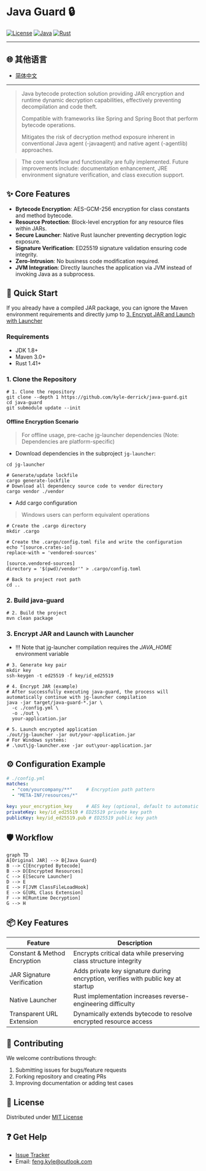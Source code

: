 # Java Guard 🔒

[![License](https://img.shields.io/badge/License-MIT-blue.svg)](LICENSE)
[![Java](https://img.shields.io/badge/Java-8%2B-orange)](https://java.com)
[![Rust](https://img.shields.io/badge/Rust-1.41+-red)](https://rust-lang.org)

---
## 🌐 其他语言
- [简体中文](README.md)
---

> Java bytecode protection solution providing JAR encryption and runtime dynamic decryption capabilities, effectively preventing decompilation and code theft.
>
> Compatible with frameworks like Spring and Spring Boot that perform bytecode operations.
> 
> Mitigates the risk of decryption method exposure inherent in conventional Java agent (-javaagent) and native agent (-agentlib) approaches.
> 

> The core workflow and functionality are fully implemented. Future improvements include: documentation enhancement, JRE environment signature verification, and class execution support.

## ✨ Core Features
- **Bytecode Encryption**: AES-GCM-256 encryption for class constants and method bytecode.
- **Resource Protection**: Block-level encryption for any resource files within JARs.
- **Secure Launcher**: Native Rust launcher preventing decryption logic exposure.
- **Signature Verification**: ED25519 signature validation ensuring code integrity.
- **Zero-Intrusion**: No business code modification required.
- **JVM Integration**: Directly launches the application via JVM instead of invoking Java as a subprocess.

## 🚀 Quick Start

If you already have a compiled JAR package, you can ignore the Maven environment requirements and directly jump to [3. Encrypt JAR and Launch with Launcher](#3-encrypt-jar-and-launch-with-launcher)

### Requirements
- JDK 1.8+
- Maven 3.0+
- Rust 1.41+

### 1. Clone the Repository
```shell
# 1. Clone the repository
git clone --depth 1 https://github.com/kyle-derrick/java-guard.git
cd java-guard
git submodule update --init
```

#### Offline Encryption Scenario
> For offline usage, pre-cache jg-launcher dependencies (Note: Dependencies are platform-specific)

* Download dependencies in the subproject `jg-launcher`:
```shell
cd jg-launcher

# Generate/update lockfile
cargo generate-lockfile
# Download all dependency source code to vendor directory
cargo vendor ./vendor
```

* Add cargo configuration
> Windows users can perform equivalent operations
```shell
# Create the .cargo directory
mkdir .cargo

# Create the .cargo/config.toml file and write the configuration
echo "[source.crates-io]
replace-with = 'vendored-sources'

[source.vendored-sources]
directory = '$(pwd)/vendor'" > .cargo/config.toml

# Back to project root path
cd ..
```

### 2. Build java-guard
```shell
# 2. Build the project
mvn clean package
```

### 3. Encrypt JAR and Launch with Launcher

* !!! Note that jg-launcher compilation requires the *JAVA_HOME* environment variable

```shell
# 3. Generate key pair
mkdir key
ssh-keygen -t ed25519 -f key/id_ed25519

# 4. Encrypt JAR (example)
# After successfully executing java-guard, the process will automatically continue with jg-launcher compilation
java -jar target/java-guard-*.jar \
  -c ./config.yml \
  -o ./out \
  your-application.jar

# 5. Launch encrypted application
./out/jg-launcher -jar out/your-application.jar
# For Windows systems:
# .\out\jg-launcher.exe -jar out\your-application.jar
```

## ⚙️ Configuration Example
```yaml
# ./config.yml
matches: 
  - "com/yourcompany/**"     # Encryption path pattern
  - "META-INF/resources/*"

key: your_encryption_key     # AES key (optional, default to automatic generation)
privateKey: key/id_ed25519 # ED25519 private key path
publicKey: key/id_ed25519.pub # ED25519 public key path
```

## 🛡️ Workflow
```mermaid
graph TD
A[Original JAR] --> B{Java Guard}
B --> C[Encrypted Bytecode]
B --> D[Encrypted Resources]
C --> E[Secure Launcher]
D --> E
E --> F[JVM ClassFileLoadHook]
E --> G[URL Class Extension]
F --> H[Runtime Decryption]
G --> H
```

## 📦 Key Features
| Feature               | Description                                                                 |
|-----------------------|-----------------------------------------------------------------------------|
| Constant & Method Encryption | Encrypts critical data while preserving class structure integrity       |
| JAR Signature Verification | Adds private key signature during encryption, verifies with public key at startup |
| Native Launcher       | Rust implementation increases reverse-engineering difficulty            |
| Transparent URL Extension | Dynamically extends bytecode to resolve encrypted resource access           |

## 🤝 Contributing
We welcome contributions through:
1. Submitting issues for bugs/feature requests
2. Forking repository and creating PRs
3. Improving documentation or adding test cases

[//]: # (Contribution guidelines pending)
[//]: # (See [CONTRIBUTING.md]&#40;CONTRIBUTING.md&#41; for details)

## 📜 License
Distributed under [MIT License](LICENSE)

## ❓ Get Help
- [Issue Tracker](https://github.com/java-guard/java-guard/issues)
- Email: feng.kyle@outlook.com
